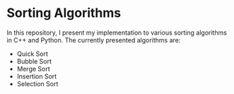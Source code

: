 # Sorting Algorithms

In this repository, I present my implementation to various sorting algorithms in C++ and Python. The currently presented algorithms are:

- Quick Sort
- Bubble Sort
- Merge Sort
- Insertion Sort
- Selection Sort
